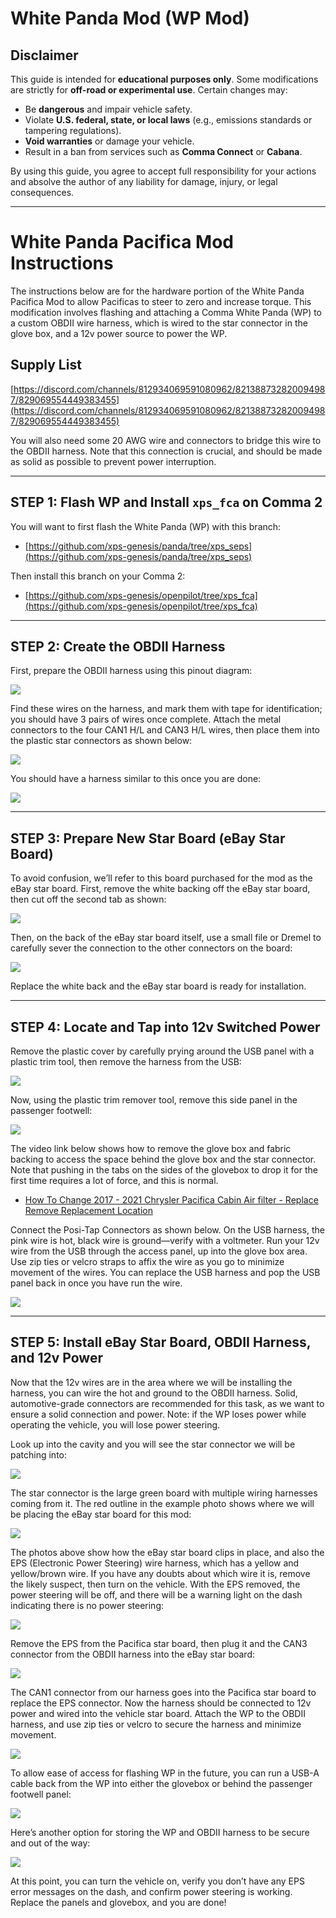 # White Panda Mod (WP Mod)

## Disclaimer

This guide is intended for **educational purposes only**. Some modifications are strictly for **off-road or experimental use**. Certain changes may:

- Be **dangerous** and impair vehicle safety.
- Violate **U.S. federal, state, or local laws** (e.g., emissions standards or tampering regulations).
- **Void warranties** or damage your vehicle.
- Result in a ban from services such as **Comma Connect** or **Cabana**.

By using this guide, you agree to accept full responsibility for your actions and absolve the author of any liability for damage, injury, or legal consequences.

---

# White Panda Pacifica Mod Instructions

The instructions below are for the hardware portion of the White Panda Pacifica Mod to allow Pacificas to steer to zero and increase torque. This modification involves flashing and attaching a Comma White Panda (WP) to a custom OBDII wire harness, which is wired to the star connector in the glove box, and a 12v power source to power the WP.

## Supply List

[https://discord.com/channels/812934069591080962/821388732820094987/829069554449383455](https://discord.com/channels/812934069591080962/821388732820094987/829069554449383455)

You will also need some 20 AWG wire and connectors to bridge this wire to the OBDII harness. Note that this connection is crucial, and should be made as solid as possible to prevent power interruption.

---

## STEP 1: Flash WP and Install `xps_fca` on Comma 2

You will want to first flash the White Panda (WP) with this branch:
- [https://github.com/xps-genesis/panda/tree/xps_seps](https://github.com/xps-genesis/panda/tree/xps_seps)

Then install this branch on your Comma 2:
- [https://github.com/xps-genesis/openpilot/tree/xps_fca](https://github.com/xps-genesis/openpilot/tree/xps_fca)

---

## STEP 2: Create the OBDII Harness

First, prepare the OBDII harness using this pinout diagram:

![](images/step2_pinout.png)

Find these wires on the harness, and mark them with tape for identification; you should have 3 pairs of wires once complete. Attach the metal connectors to the four CAN1 H/L and CAN3 H/L wires, then place them into the plastic star connectors as shown below:

![](images/step2_star_connectors.png)

You should have a harness similar to this once you are done:

![](images/step2_complete_harness.png)

---

## STEP 3: Prepare New Star Board (eBay Star Board)

To avoid confusion, we’ll refer to this board purchased for the mod as the eBay star board. First, remove the white backing off the eBay star board, then cut off the second tab as shown:

![](images/step3_ebay_star_cut_tab.png)

Then, on the back of the eBay star board itself, use a small file or Dremel to carefully sever the connection to the other connectors on the board:

![](images/step3_ebay_star_file_dremel.png)

Replace the white back and the eBay star board is ready for installation.

---

## STEP 4: Locate and Tap into 12v Switched Power

Remove the plastic cover by carefully prying around the USB panel with a plastic trim tool, then remove the harness from the USB:

![](images/step4_usb_panel_removal.png)

Now, using the plastic trim remover tool, remove this side panel in the passenger footwell:

![](images/step4_passenger_panel_removal.png)

The video link below shows how to remove the glove box and fabric backing to access the space behind the glove box and the star connector. Note that pushing in the tabs on the sides of the glovebox to drop it for the first time requires a lot of force, and this is normal.

- [How To Change 2017 - 2021 Chrysler Pacifica Cabin Air filter - Replace Remove Replacement Location](https://www.youtube.com/watch?v=U5MnSaoD4eY)

Connect the Posi-Tap Connectors as shown below. On the USB harness, the pink wire is hot, black wire is ground—verify with a voltmeter. Run your 12v wire from the USB through the access panel, up into the glove box area. Use zip ties or velcro straps to affix the wire as you go to minimize movement of the wires. You can replace the USB harness and pop the USB panel back in once you have run the wire.

![](images/step4_posi_tap.png)

---

## STEP 5: Install eBay Star Board, OBDII Harness, and 12v Power

Now that the 12v wires are in the area where we will be installing the harness, you can wire the hot and ground to the OBDII harness. Solid, automotive-grade connectors are recommended for this task, as we want to ensure a solid connection and power. Note: if the WP loses power while operating the vehicle, you will lose power steering.

Look up into the cavity and you will see the star connector we will be patching into:

![](images/step5_star_location.png)

The star connector is the large green board with multiple wiring harnesses coming from it. The red outline in the example photo shows where we will be placing the eBay star board for this mod:

![](images/step5_ebay_star_installation.png)

The photos above show how the eBay star board clips in place, and also the EPS (Electronic Power Steering) wire harness, which has a yellow and yellow/brown wire. If you have any doubts about which wire it is, remove the likely suspect, then turn on the vehicle. With the EPS removed, the power steering will be off, and there will be a warning light on the dash indicating there is no power steering:

![](images/step5_eps_removed.png)

Remove the EPS from the Pacifica star board, then plug it and the CAN3 connector from the OBDII harness into the eBay star board:

![](images/step5_eps_can3.png)

The CAN1 connector from our harness goes into the Pacifica star board to replace the EPS connector. Now the harness should be connected to 12v power and wired into the vehicle star board. Attach the WP to the OBDII harness, and use zip ties or velcro to secure the harness and minimize movement.

![](images/step5_wp_harness_connection.png)

To allow ease of access for flashing WP in the future, you can run a USB-A cable back from the WP into either the glovebox or behind the passenger footwell panel:

![](images/step5_wp_usb_access.png)

Here’s another option for storing the WP and OBDII harness to be secure and out of the way:

![](images/step5_wp_storage_option.png)

At this point, you can turn the vehicle on, verify you don’t have any EPS error messages on the dash, and confirm power steering is working. Replace the panels and glovebox, and you are done!
